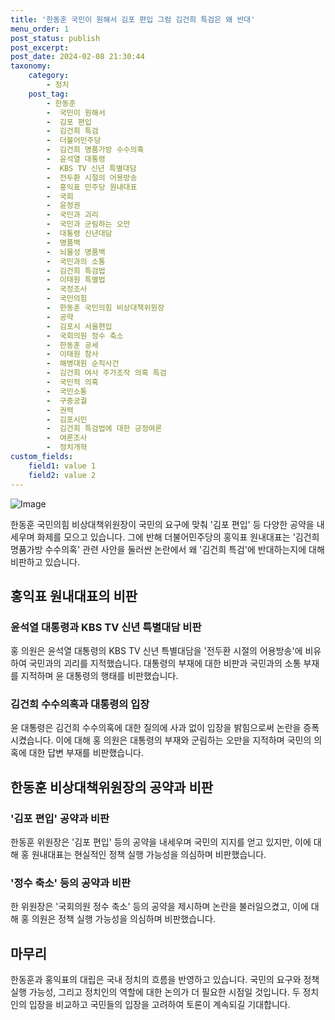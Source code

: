 ```yaml
---
title: '한동훈 국민이 원해서 김포 편입 그럼 김건희 특검은 왜 반대'
menu_order: 1
post_status: publish
post_excerpt: 
post_date: 2024-02-08 21:30:44
taxonomy:
    category:
        - 정치
    post_tag:
        - 한동훈
        -  국민이 원해서
        -  김포 편입
        -  김건희 특검
        -  더불어민주당
        -  김건희 명품가방 수수의혹
        -  윤석열 대통령
        -  KBS TV 신년 특별대담
        -  전두환 시절의 어용방송
        -  홍익표 민주당 원내대표
        -  국회
        -  윤정권
        -  국민과 괴리
        -  국민과 군림하는 오만
        -  대통령 신년대담
        -  명품백
        -  뇌물성 명품백
        -  국민과의 소통
        -  김건희 특검법
        -  이태원 특별법
        -  국정조사
        -  국민의힘
        -  한동훈 국민의힘 비상대책위원장
        -  공약
        -  김포시 서울편입
        -  국회의원 정수 축소
        -  한동훈 공세
        -  이태원 참사
        -  해병대원 순직사건
        -  김건희 여사 주가조작 의혹 특검
        -  국민적 의혹
        -  국민소통
        -  구중궁궐
        -  권력
        -  김포시민
        -  김건희 특검법에 대한 긍정여론
        -  여론조사
        -  정치개혁
custom_fields:
    field1: value 1
    field2: value 2
---
```


![Image](https://imgnews.pstatic.net/image/002/2024/02/08/0002319010_001_20240208170200992.jpg?type=w647)

한동훈 국민의힘 비상대책위원장이 국민의 요구에 맞춰 '김포 편입' 등 다양한 공약을 내세우며 화제를 모으고 있습니다. 그에 반해 더불어민주당의 홍익표 원내대표는 '김건희 명품가방 수수의혹' 관련 사안을 둘러싼 논란에서 왜 '김건희 특검'에 반대하는지에 대해 비판하고 있습니다.
## 홍익표 원내대표의 비판
### 윤석열 대통령과 KBS TV 신년 특별대담 비판
홍 의원은 윤석열 대통령의 KBS TV 신년 특별대담을 '전두환 시절의 어용방송'에 비유하여 국민과의 괴리를 지적했습니다. 대통령의 부재에 대한 비판과 국민과의 소통 부재를 지적하며 윤 대통령의 행태를 비판했습니다.
### 김건희 수수의혹과 대통령의 입장
윤 대통령은 김건희 수수의혹에 대한 질의에 사과 없이 입장을 밝힘으로써 논란을 증폭시켰습니다. 이에 대해 홍 의원은 대통령의 부재와 군림하는 오만을 지적하며 국민의 의혹에 대한 답변 부재를 비판했습니다.
## 한동훈 비상대책위원장의 공약과 비판
### '김포 편입' 공약과 비판
한동훈 위원장은 '김포 편입' 등의 공약을 내세우며 국민의 지지를 얻고 있지만, 이에 대해 홍 원내대표는 현실적인 정책 실행 가능성을 의심하며 비판했습니다.
### '정수 축소' 등의 공약과 비판
한 위원장은 '국회의원 정수 축소' 등의 공약을 제시하며 논란을 불러일으켰고, 이에 대해 홍 의원은 정책 실행 가능성을 의심하며 비판했습니다.
## 마무리
한동훈과 홍익표의 대립은 국내 정치의 흐름을 반영하고 있습니다. 국민의 요구와 정책 실행 가능성, 그리고 정치인의 역할에 대한 논의가 더 필요한 시점일 것입니다. 두 정치인의 입장을 비교하고 국민들의 입장을 고려하여 토론이 계속되길 기대합니다.
